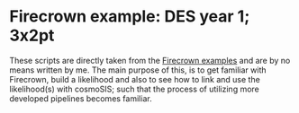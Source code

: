 # Firecrown example: DES year 1; 3x2pt

These scripts are directly taken from the [Firecrown examples](https://github.com/LSSTDESC/firecrown/tree/master/examples/des_y1_3x2pt) and are by no means written by me. The main purpose of this, is to get familiar with Firecrown, build a likelihood and also to see how to link and use the likelihood(s) with cosmoSIS; such that the process of utilizing more developed pipelines becomes familiar.